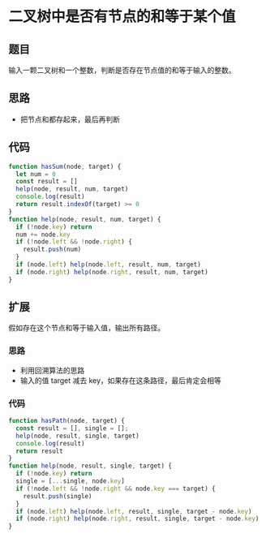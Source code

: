 # 二叉树中是否有节点的和等于某个值

## 题目

输入一颗二叉树和一个整数，判断是否存在节点值的和等于输入的整数。

## 思路

- 把节点和都存起来，最后再判断

## 代码

```js
function hasSum(node, target) {
  let num = 0
  const result = []
  help(node, result, num, target)
  console.log(result)
  return result.indexOf(target) >= 0
}
function help(node, result, num, target) {
  if (!node.key) return
  num += node.key
  if (!node.left && !node.right) {
    result.push(num)
  }
  if (node.left) help(node.left, result, num, target)
  if (node.right) help(node.right, result, num, target)
}
```

## 扩展

假如存在这个节点和等于输入值，输出所有路径。

### 思路

- 利用回溯算法的思路
- 输入的值 target 减去 key，如果存在这条路径，最后肯定会相等

### 代码

```js
function hasPath(node, target) {
  const result = [], single = [];
  help(node, result, single, target)
  console.log(result)
  return result
}
function help(node, result, single, target) {
  if (!node.key) return
  single = [...single, node.key]
  if (!node.left && !node.right && node.key === target) {
    result.push(single)
  }
  if (node.left) help(node.left, result, single, target - node.key)
  if (node.right) help(node.right, result, single, target - node.key)
}
```
